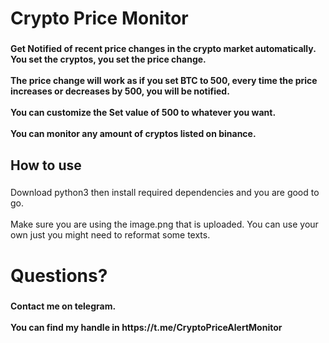 <h1 align="left">Crypto Price Monitor</h1>

###

<h4 align="left">Get Notified of recent price changes in the crypto market automatically. You set the cryptos, you set the price change.<br><br>The price change will work as if you set BTC to 500, every time the price increases or decreases by 500, you will be notified. <br><br>You can customize the Set value of 500 to whatever you want. <br><br>You can monitor any amount of cryptos listed on binance.</h4>

###

<h2 align="left">How to use</h2>

###

<p align="left">Download python3 then install required dependencies and you are good to go.<br><br>Make sure you are using the image.png that is uploaded. You can use your own just you might need to reformat some texts.</p>

###

<h1 align="left">Questions?</h1>

###

<h4 align="left">Contact me on telegram.<br><br>You can find my handle in https://t.me/CryptoPriceAlertMonitor</h4>

###
